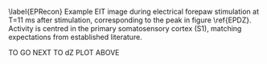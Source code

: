 \label{EPRecon} Example EIT image during electrical forepaw stimulation at T=11 ms after stimulation, corresponding to the peak in figure \ref{EPDZ}. Activity is centred in the primary somatosensory cortex (S1), matching expectations from established literature. 

TO GO NEXT TO dZ PLOT ABOVE